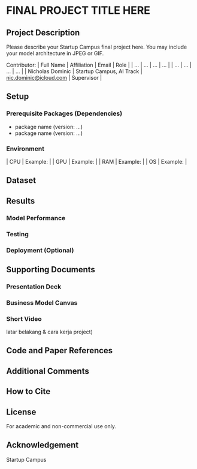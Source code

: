 # FINAL PROJECT TITLE HERE

## Project Description
Please describe your Startup Campus final project here. You may include your model architecture in JPEG or GIF.

Contributor:
| Full Name | Affiliation | Email | Role |
| ... | ... | ... | ... |
| ... | ... | ... | ... |
| Nicholas Dominic | Startup Campus, AI Track | nic.dominic@icloud.com | Supervisor |

## Setup
### Prerequisite Packages (Dependencies)
- package name (version: ...)
- package name (version: ...)

### Environment
| CPU | Example: |
| GPU | Example: |
| RAM | Example:  |
| OS | Example: |

## Dataset

## Results
### Model Performance

### Testing

### Deployment (Optional)

## Supporting Documents
### Presentation Deck

### Business Model Canvas

### Short Video
latar belakang & cara kerja project)

## Code and Paper References

## Additional Comments

## How to Cite

## License
For academic and non-commercial use only.

## Acknowledgement
Startup Campus

